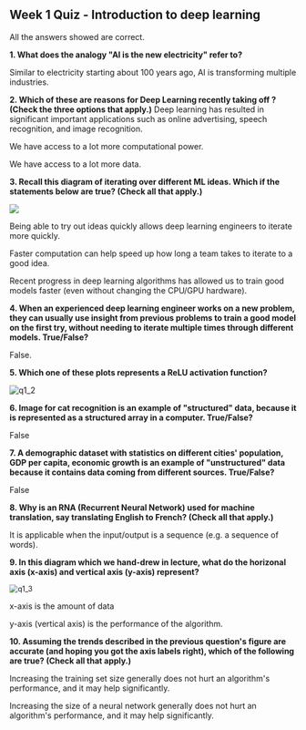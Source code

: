 ## Week 1 Quiz - Introduction to deep learning

All the answers showed are correct.

**1. What does the analogy "AI is the new electricity" refer to?**

Similar to electricity starting about 100 years ago, AI is transforming multiple industries.

**2. Which of these are reasons for Deep Learning recently taking off ? (Check the three options that apply.)**
Deep learning has resulted in significant important applications such as online advertising, speech recognition, and image recognition.

We have access to a lot more computational power.

We have access to a lot more data.

**3. Recall this diagram of iterating over different ML ideas. Which if the statements below are true? (Check all that apply.)**

![](C:\Users\shmily\Documents\GitHub\Coursera_Deep-Learning-Specialization\Neural-Network-and-Deep-Learning\q1_1.png)

Being able to try out ideas quickly allows deep learning engineers to iterate more quickly.

Faster computation can help speed up how long a team takes to iterate to a good idea.

Recent progress in deep learning algorithms has allowed us to train good models faster (even  without changing the CPU/GPU hardware).

**4. When an experienced deep learning engineer works on a new problem, they can usually use insight from previous problems to train a good model on the first try, without needing to iterate multiple times through different models. True/False?**

False.

**5. Which one of these plots represents a ReLU activation function?**

![q1_2](C:\Users\shmily\Documents\GitHub\Coursera_Deep-Learning-Specialization\Neural-Network-and-Deep-Learning\q1_2.png)

**6. Image for cat recognition is an example of "structured" data, because it is represented as a structured array in a computer. True/False?**

False

**7. A demographic dataset with statistics on different cities' population, GDP per capita, economic growth is an example of "unstructured" data because it contains data coming from different sources. True/False?** 

False

**8. Why is an RNA (Recurrent Neural Network) used for machine translation, say translating English to French? (Check all that apply.)**

It is applicable when the input/output is a sequence (e.g. a sequence of words).

**9. In this diagram which we hand-drew in lecture, what do the horizonal axis (x-axis) and vertical axis (y-axis) represent?**

<img src="C:\Users\shmily\Documents\GitHub\Coursera_Deep-Learning-Specialization\Neural-Network-and-Deep-Learning\q1_3.png" alt="q1_3" style="zoom:90%;" />

x-axis is the amount of data

y-axis (vertical axis) is the performance of the algorithm.

**10. Assuming the trends described in the previous question's figure are accurate (and hoping you got the axis labels right), which of the following are true? (Check all that apply.)**

Increasing the training set size generally does not hurt an algorithm's performance, and it may help significantly.

Increasing the size of a neural network generally does not hurt an algorithm's performance, and it may help significantly.
